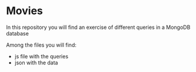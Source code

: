 # Movies

In this repository you will find an exercise of different queries in a MongoDB database

Among the files you will find:
- js file with the queries
- json with the data
